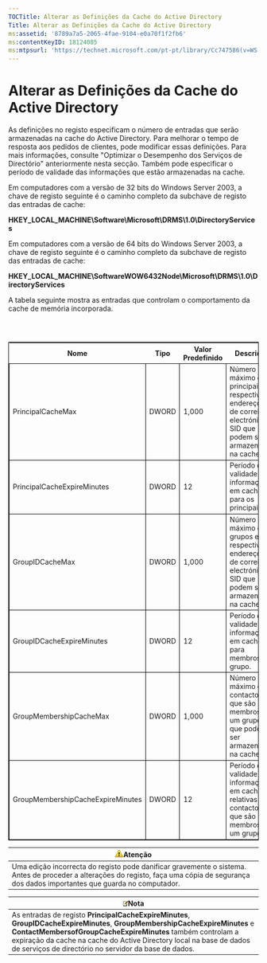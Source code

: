 ```yaml
---
TOCTitle: Alterar as Definições da Cache do Active Directory
Title: Alterar as Definições da Cache do Active Directory
ms:assetid: '8789a7a5-2065-4fae-9104-e0a70f1f2fb6'
ms:contentKeyID: 18124085
ms:mtpsurl: 'https://technet.microsoft.com/pt-pt/library/Cc747586(v=WS.10)'
---
```


Alterar as Definições da Cache do Active Directory
==================================================

As definições no registo especificam o número de entradas que serão armazenadas na cache do Active Directory. Para melhorar o tempo de resposta aos pedidos de clientes, pode modificar essas definições. Para mais informações, consulte "Optimizar o Desempenho dos Serviços de Directório" anteriormente nesta secção. Também pode especificar o período de validade das informações que estão armazenadas na cache.

Em computadores com a versão de 32 bits do Windows Server 2003, a chave de registo seguinte é o caminho completo da subchave de registo das entradas de cache:

**HKEY\_LOCAL\_MACHINE\\Software\\Microsoft\\DRMS\\1.0\\DirectoryServices**

Em computadores com a versão de 64 bits do Windows Server 2003, a chave de registo seguinte é o caminho completo da subchave de registo das entradas de cache:

**HKEY\_LOCAL\_MACHINE\\SoftwareWOW6432Node\\Microsoft\\DRMS\\1.0\\DirectoryServices**

A tabela seguinte mostra as entradas que controlam o comportamento da cache de memória incorporada.

###  

 
<table style="border:1px solid black;">
<colgroup>
<col width="25%" />
<col width="25%" />
<col width="25%" />
<col width="25%" />
</colgroup>
<thead>
<tr class="header">
<th>Nome</th>
<th>Tipo</th>
<th>Valor Predefinido</th>
<th>Descrição</th>
</tr>
</thead>
<tbody>
<tr class="odd">
<td style="border:1px solid black;">PrincipalCacheMax</td>
<td style="border:1px solid black;">DWORD</td>
<td style="border:1px solid black;">1,000</td>
<td style="border:1px solid black;">Número máximo de principais e respectivos endereços de correio electrónico e SID que podem ser armazenados na cache.</td>
</tr>
<tr class="even">
<td style="border:1px solid black;">PrincipalCacheExpireMinutes</td>
<td style="border:1px solid black;">DWORD</td>
<td style="border:1px solid black;">12</td>
<td style="border:1px solid black;">Período de validade das informações em cache para os principais.</td>
</tr>
<tr class="odd">
<td style="border:1px solid black;">GroupIDCacheMax</td>
<td style="border:1px solid black;">DWORD</td>
<td style="border:1px solid black;">1,000</td>
<td style="border:1px solid black;">Número máximo de grupos e respectivos endereços de correio electrónico e SID que podem ser armazenados na cache.</td>
</tr>
<tr class="even">
<td style="border:1px solid black;">GroupIDCacheExpireMinutes</td>
<td style="border:1px solid black;">DWORD</td>
<td style="border:1px solid black;">12</td>
<td style="border:1px solid black;">Período de validade das informações em cache para membros do grupo.</td>
</tr>
<tr class="odd">
<td style="border:1px solid black;">GroupMembershipCacheMax</td>
<td style="border:1px solid black;">DWORD</td>
<td style="border:1px solid black;">1,000</td>
<td style="border:1px solid black;">Número máximo de contactos que são membros de um grupo e que podem ser armazenados na cache.</td>
</tr>
<tr class="even">
<td style="border:1px solid black;">GroupMembershipCacheExpireMinutes</td>
<td style="border:1px solid black;">DWORD</td>
<td style="border:1px solid black;">12</td>
<td style="border:1px solid black;">Período de validade das informações em cache relativas aos contactos que são membros de um grupo.</td>
</tr>
</tbody>
</table>
  
| ![](/security-updates/images/Cc747586.Caution(WS.10).gif)Atenção                                                                                                                  |  
|----------------------------------------------------------------------------------------------------------------------------------------------------------------------------------------------|  
| Uma edição incorrecta do registo pode danificar gravemente o sistema. Antes de proceder a alterações do registo, faça uma cópia de segurança dos dados importantes que guarda no computador. |
  
| ![](/security-updates/images/Cc747586.note(WS.10).gif)Nota                                                                                                                                                                                                                                                        |  
|------------------------------------------------------------------------------------------------------------------------------------------------------------------------------------------------------------------------------------------------------------------------------------------------------------------------------|  
| As entradas de registo **PrincipalCacheExpireMinutes**, **GroupIDCacheExpireMinutes**, **GroupMembershipCacheExpireMinutes** e **ContactMembersofGroupCacheExpireMinutes** também controlam a expiração da cache na cache do Active Directory local na base de dados de serviços de directório no servidor da base de dados. |
